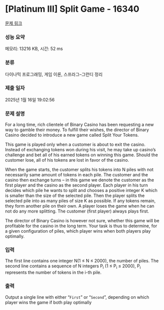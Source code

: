 # [Platinum III] Split Game - 16340 

[문제 링크](https://www.acmicpc.net/problem/16340) 

### 성능 요약

메모리: 13216 KB, 시간: 52 ms

### 분류

다이나믹 프로그래밍, 게임 이론, 스프라그–그런디 정리

### 제출 일자

2025년 1월 16일 19:02:56

### 문제 설명

<p>For a long time, rich clientele of Binary Casino has been requesting a new way to gamble their money. To fulfill their wishes, the director of Binary Casino decided to introduce a new game called Split Your Tokens.</p>

<p>This game is played only when a customer is about to exit the casino. Instead of exchanging tokens won during his visit, he may take up casino’s challenge and bet all of his earned tokens on winning this game. Should the customer lose, all of his tokens are lost in favor of the casino.</p>

<p>When the game starts, the customer splits his tokens into N piles with not necessarily same amount of tokens in each pile. The customer and the casino then exchange turns – in this game we denote the customer as the first player and the casino as the second player. Each player in his turn decides which pile he wants to split and chooses a positive integer K which is smaller than the size of the selected pile. Then the player splits the selected pile into as many piles of size K as possible. If any tokens remain, they form another pile on their own. A player loses the game when he can not do any more splitting. The customer (first player) always plays first.</p>

<p>The director of Binary Casino is however not sure, whether this game will be profitable for the casino in the long term. Your task is thus to determine, for a given configuration of piles, which player wins when both players play optimally.</p>

### 입력 

 <p>The first line contains one integer N(1 ≤ N ≤ 2000), the number of piles. The second line contains a sequence of N integers P<sub>i</sub> (1 ≤ P<sub>i</sub> ≤ 2000), P<sub>i</sub> represents the number of tokens in the i-th pile.</p>

### 출력 

 <p>Output a single line with either “<code>First</code>” or “<code>Second</code>”, depending on which player wins the game if both play optimally</p>

